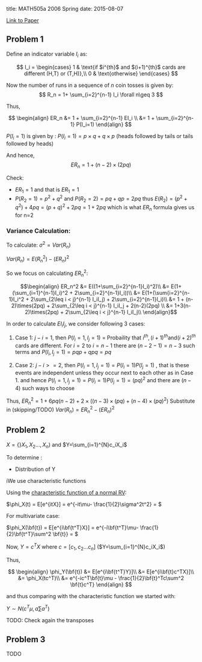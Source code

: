 title: MATH505a 2006 Spring
date: 2015-08-07

[Link to Paper](http://www-bcf.usc.edu/~mathgp/quals/20061/505aspring06.pdf)
## Problem 1

Define an indicator variable $I_i$ as:

$$
I_i = \begin{cases}
1 & \text{if $i^{th}$ and $(i+1)^{th}$ cards are different (H,T) or (T,H)},\\
0 & \text{otherwise}
\end{cases}
$$

Now the number of runs in a sequence of $n$ coin tosses is given by:
$$
R_n = 1+ \sum_{i=2}^{n-1} I_i \forall n\geq 3
$$


Thus, 

$$
\begin{align}
ER_n &= 1 + \sum_{i=2}^{n-1} EI_i \\
     &= 1 + \sum_{i=2}^{n-1} P(I_i=1)
\end{align}
$$

$P(I_i=1)$  is given by : $P(I_i=1)=p\times q + q \times p$
(heads followed by tails or tails followed by heads)


And hence, 
$$
ER_n = 1+(n-2) \times (2pq)
$$

Check:
- $ER_1 = 1$ and that is $ER_1=1$
- $P(R_2=1)=p^2 + q^2$ and $P(R_2=2)=pq+qp=2pq$ thus
$E(R_2)=(p^2+q^2)+4pq = (p+q)^2+2pq = 1+2pq$ which is what $ER_n$ formula gives us
for n=2


### Variance Calculation:

To calculate: $\sigma^2=Var(R_n)$

$Var(R_n) = E(R_n^2)-(ER_n)^2$


So we focus on calculating $ER_n^2$:

$$\begin{align}
ER_n^2 &= E((1+\sum_{i=2}^{n-1}I_i)^2)\\
 &= E(1+(\sum_{i=1}^{n-1}I_i)^2 + 2\sum_{i=2}^{n-1}I_i))\\
 &= E(1+(\sum{i=2}^{n-1}I_i^2 + 2\sum_{2\leq i < j}^{n-1} I_iI_j) + 2\sum_{i=2}^{n-1}I_i)\\
 &= 1 + (n-2)\times(2pq) + 2\sum_{2\leq i < j}^{n-1} I_iI_j + 2(n-2)(2pq) \\
 &= 1+3(n-2)\times(2pq) + 2\sum_{2\leq i < j}^{n-1} I_iI_j\\
\end{align}$$

In order to calculate $EI_iI_j$, we consider following 3 cases:

1. Case 1: $j-i=1$, then $P(I_i=1, I_j=1)$ = Probaility that $i^{th}, (i+1)^{th} \mathrm{and} (i+2)^{th}$ cards are different. For $i=2$ to $i={n-1}$
there are $(n-2-1)=n-3$ such terms and $P(I_i,I_j=1)= pqp+qpq=pq$

2. Case 2: $j-i>=2$, then $P(I_i=1,I_j=1) = P(I_i=1)P(I_j=1)$ , that is these events are independent unless they occur next to each other
as in Case 1. and hence $P(I_i=1,I_j=1)=P(I_i=1)P(I_j=1) = (pq)^2$ and there are $(n-4)$ such ways to choose

Thus,
$ER_n^2 = 1+6pq(n-2)+2\times((n-3)\times (pq)+(n-4)\times(pq)^2)$
Substitute in (skipping/TODO)
$Var(R_n) = ER_n^2-(ER_n)^2$

## Problem 2
$X = \{\}X_1,X_2 \dots, X_n)$ and $Y=\sum_{i=1}^{N}c_iX_i$

To determine :
- Distribution of Y

iWe use characteristic functions

Using the [characteristic function of a normal RV](https://en.wikipedia.org/wiki/Normal_distribution#Fourier_transform_and_characteristic_function):

$\phi_X(t) = E[e^{itX}] = e^{-it\mu- \frac{1}{2}\sigma^2t^2} = $

For multivariate case:

$\phi_X(\bf{t}) = E[e^{i\bf{t^T}X}] = e^{-i\bf{t^T}\mu- \frac{1}{2}\bf{t^T}\sum^2 \bf{t}} = $


Now, $Y=c^TX$ where $c=[c_1,c_2 \dots c_n]$ ($Y=\sum_{i=1}^{N}c_iX_i$)

Thus,


$$
\begin{align}
\phi_Y(\bf{t}) &= E[e^{i\bf{t^T}Y}]\\
            &= E[e^{i\bf{t}c^TX}]\\
            &= \phi_X(tc^T)\\
            &=  e^{-ic^T\bf{t}\mu - \frac{1}{2}\bf{t}^Tc\sum^2 \bf{t}c^T}
\end{align}
$$

and thus comparing with the characteristic function we started with:

$Y \sim N(c^T\mu, a\sum a^T)$

TODO: Check again the transposes

## Problem 3
TODO

